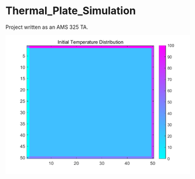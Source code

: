 # Thermal_Plate_Simulation
Project written as an AMS 325 TA.


<img alt="Initial plate" src="https://github.com/0xuana/Thermal_Plate_Simulation/blob/main/initial_temperature_hw2.png" width=600px style="display: block; margin: auto;"/>
